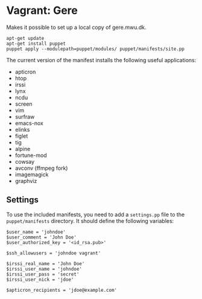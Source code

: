 Vagrant: Gere
=============

Makes it possible to set up a local copy of gere.mwu.dk.

    apt-get update
    apt-get install puppet
    puppet apply --modulepath=puppet/modules/ puppet/manifests/site.pp

The current version of the manifest installs the following useful applications:

* apticron
* htop
* irssi
* lynx
* ncdu
* screen
* vim
* surfraw
* emacs-nox
* elinks
* figlet
* tig
* alpine
* fortune-mod
* cowsay
* avconv (ffmpeg fork)
* imagemagick
* graphviz


Settings
--------

To use the included manifests, you need to add a `settings.pp` file to the `puppet/manifests` directory. It should define the following variables:

    $user_name = 'johndoe'
    $user_comment = 'John Doe'
    $user_authorized_key = '<id_rsa.pub>'

    $ssh_allowusers = 'johndoe vagrant'

    $irssi_real_name = 'John Doe'
    $irssi_user_name = 'johndoe'
    $irssi_user_pass = 'secret'
    $irssi_user_nick = 'jdoe'

    $apticron_recipients = 'jdoe@example.com'
